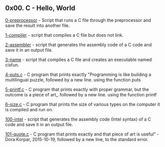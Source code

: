 ## 0x00. C - Hello, World

[0-preprocessor](./0-preprocessor) - Script that runs a C file through the preprocessor and save the result into another file.

[1-compiler](./1-compiler) - script that compiles a C file but does not link.

[2-assembler](./2-assembler) - script that generates the assembly code of a C code and save it in an output file.

[3-name](./3-name) - script that compiles a C file and creates an executable named cisfun.

[4-puts.c](./4-puts.c) - C program that prints exactly "Programming is like building a multilingual puzzle, followed by a new line. using the function puts

[5-printf.c](./5-printf.c) - C program that prints exactly with proper grammar, but the outcome is a piece of art,, followed by a new line. using the function printf

[6-size.c](./6-size.c) - C program that prints the size of various types on the computer it is compiled and run on.

[100-intel](./100-intel) - script that generates the assembly code (Intel syntax) of a C code and save it in an output file.

[101-quote.c](./101-quote.c) - C program that prints exactly and that piece of art is useful" - Dora Korpar, 2015-10-19, followed by a new line, to the standard error.


